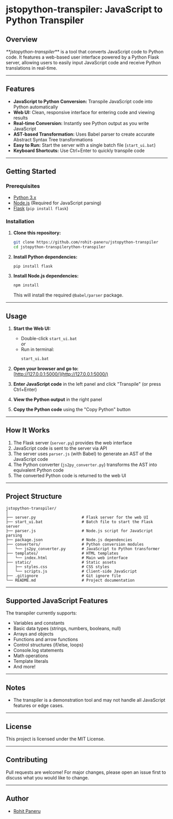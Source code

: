 # jstopython-transpiler: JavaScript to Python Transpiler

## Overview

_\*\*jstopython-transpiler_\*\* is a tool that converts JavaScript code to Python code. It features a web-based user interface powered by a Python Flask server, allowing users to easily input JavaScript code and receive Python translations in real-time.

---

## Features

- **JavaScript to Python Conversion:** Transpile JavaScript code into Python automatically
- **Web UI:** Clean, responsive interface for entering code and viewing results
- **Real-time Conversion:** Instantly see Python output as you write JavaScript
- **AST-based Transformation:** Uses Babel parser to create accurate Abstract Syntax Tree transformations
- **Easy to Run:** Start the server with a single batch file (`start_ui.bat`)
- **Keyboard Shortcuts:** Use Ctrl+Enter to quickly transpile code

---

## Getting Started

### Prerequisites

- [Python 3.x](https://www.python.org/downloads/)
- [Node.js](https://nodejs.org/) (Required for JavaScript parsing)
- [Flask](https://flask.palletsprojects.com/) (`pip install flask`)

### Installation

1. **Clone this repository:**

   ```bash
   git clone https://github.com/rohit-paneru/jstopython-transpiler
   cd jstopython-transpilerython-transpiler
   ```

2. **Install Python dependencies:**

   ```bash
   pip install flask
   ```

3. **Install Node.js dependencies:**
   ```bash
   npm install
   ```
   This will install the required `@babel/parser` package.

---

## Usage

1. **Start the Web UI:**

   - Double-click `start_ui.bat`  
     _or_
   - Run in terminal:
     ```bash
     start_ui.bat
     ```

2. **Open your browser and go to:**  
   [http://127.0.0.1:5000/](http://127.0.0.1:5000/)

3. **Enter JavaScript code** in the left panel and click "Transpile" (or press Ctrl+Enter)

4. **View the Python output** in the right panel

5. **Copy the Python code** using the "Copy Python" button

---

## How It Works

1. The Flask server (`server.py`) provides the web interface
2. JavaScript code is sent to the server via API
3. The server uses `parser.js` (with Babel) to generate an AST of the JavaScript code
4. The Python converter (`js2py_converter.py`) transforms the AST into equivalent Python code
5. The converted Python code is returned to the web UI

---

## Project Structure

```
jstopython-transpiler/
│
├── server.py                    # Flask server for the web UI
├── start_ui.bat                 # Batch file to start the Flask server
├── parser.js                    # Node.js script for JavaScript parsing
├── package.json                 # Node.js dependencies
├── converters/                  # Python conversion modules
│   └── js2py_converter.py       # JavaScript to Python transformer
├── templates/                   # HTML templates
│   └── index.html               # Main web interface
├── static/                      # Static assets
│   ├── styles.css               # CSS styles
│   └── scripts.js               # Client-side JavaScript
├── .gitignore                   # Git ignore file
└── README.md                    # Project documentation
```

---

## Supported JavaScript Features

The transpiler currently supports:

- Variables and constants
- Basic data types (strings, numbers, booleans, null)
- Arrays and objects
- Functions and arrow functions
- Control structures (if/else, loops)
- Console.log statements
- Math operations
- Template literals
- And more!

---

## Notes

- The transpiler is a demonstration tool and may not handle all JavaScript features or edge cases.

---

## License

This project is licensed under the MIT License.

---

## Contributing

Pull requests are welcome! For major changes, please open an issue first to discuss what you would like to change.

---

## Author

- [Rohit Paneru](https://github.com/rohit-paneru)
